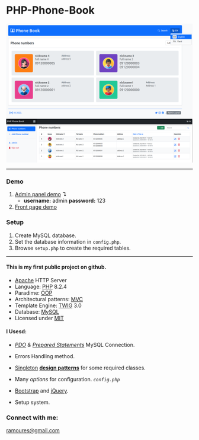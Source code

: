 # PHP-Phone-Book
<img src="screenshot.png">
<img src="screenshot2.png">

___
### Demo
1. [Admin panel demo](https://awaweb.ir/projects/free/php_phone_book/admin) &#8628;
     * **username:** admin **password:** 123  
2. [Front page demo](https://awaweb.ir/projects/free/php_phone_book)

### Setup

1. Create MySQL database.
2. Set the database information in `config.php`.
2. Browse `setup.php` to create the required tables.

___
#### This is my first public project on github. 
+ [Apache](https://httpd.apache.org/) HTTP Server
+ Language: [PHP](https://www.php.net/) 8.2.4
+ Paradime: [OOP](https://en.wikipedia.org/wiki/Object-oriented_programming)
+ Architectural patterns: [MVC](https://en.wikipedia.org/wiki/Model%E2%80%93view%E2%80%93controller)
+ Template Engine: [TWIG](https://twig.symfony.com/) 3.0
+ Database: [MySQL](https://www.mysql.com/)
+ Licensed under [MIT](https://github.com/ramoures/PHP-Phone-Book/blob/main/LICENSE)

#### I Usesd:
+  *[PDO](https://www.php.net/manual/en/book.pdo.php) & [Prepared Statements](https://www.php.net/manual/en/mysqli.quickstart.prepared-statements.php)* MySQL Connection.

+ Errors Handling method.
+ [Singleton](https://en.wikipedia.org/wiki/Singleton_pattern) [**design patterns**](https://en.wikipedia.org/wiki/Design_Patterns) for some required classes.
+ Many *options* for configuration. *`config.php`*
+ [Bootstrap](https://getbootstrap.com/) and [jQuery](https://jquery.com/).
+ Setup system.




### Connect with me:
ramoures@gmail.com
